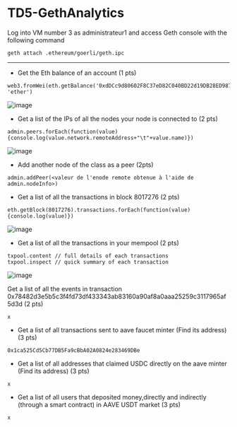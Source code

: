 # TD5-GethAnalytics

Log into VM number 3 as administrateur1 and access Geth console with the following command
```
geth attach .ethereum/goerli/geth.ipc
```
---------------------------------------------
- Get the Eth balance of an account (1 pts)
```
web3.fromWei(eth.getBalance('0xdDCc9d80602F8C37eD82C040BD22d19DB28ED987'), 'ether')
```
![image](https://user-images.githubusercontent.com/19230666/206246266-90cba23b-be9e-421a-9c3b-9dcff3b725fc.png)



- Get a list of the IPs of all the nodes your node is connected to (2 pts)
```
admin.peers.forEach(function(value){console.log(value.network.remoteAddress+"\t"+value.name)})
```
![image](https://user-images.githubusercontent.com/19230666/206241930-8cb0e835-8631-4603-9f6c-d20d470614c2.png)  


- Add another node of the class as a peer (2pts)
```
admin.addPeer(<valeur de l'enode remote obtenue à l'aide de admin.nodeInfo>)
```

- Get a list of all the transactions in block 8017276 (2 pts)
```
eth.getBlock(8017276).transactions.forEach(function(value){console.log(value)})
```
![image](https://user-images.githubusercontent.com/19230666/206248085-6f7a68a9-be98-413b-91b2-cd65d9154dca.png)



- Get a list of all the transactions in your mempool (2 pts)
```
txpool.content // full details of each transactions
txpool.inspect // quick summary of each transaction
```
![image](https://user-images.githubusercontent.com/19230666/206250760-5a76dfef-ba5f-4eac-a8c2-e57342951789.png)


Get a list of all the events in transaction 0x78482d3e5b5c3f4fd73df433343ab83160a90af8a0aaa25259c3117965af5d3d (2 pts)
```
x
```
- Get a list of all transactions sent to aave faucet minter (Find its address) (3 pts)
```
0x1ca525Cd5Cb77DB5Fa9cBbA02A0824e283469DBe
```
- Get a list of all addresses that claimed USDC directly on the aave minter (Find its address) (3 pts)
```
x
```
- Get a list of all users that deposited money,directly and indirectly (through a smart contract) in AAVE USDT market (3 pts)
```
x
```
